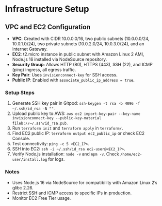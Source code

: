 # Infrastructure Setup

## VPC and EC2 Configuration
- **VPC**: Created with CIDR 10.0.0.0/16, two public subnets (10.0.0.0/24, 10.0.1.0/24), two private subnets (10.0.2.0/24, 10.0.3.0/24), and an Internet Gateway.
- **EC2**: t2.micro instance in public subnet with Amazon Linux 2 AMI, Node.js 16 installed via NodeSource repository.
- **Security Group**: Allows HTTP (80), HTTPS (443), SSH (22), and ICMP (ping) ingress, all egress traffic.
- **Key Pair**: Uses `invisionconnect-key` for SSH access.
- **Public IP**: Enabled with `associate_public_ip_address = true`.

### Setup Steps
1. Generate SSH key pair in Gitpod: `ssh-keygen -t rsa -b 4096 -f ~/.ssh/id_rsa -N ""`.
2. Upload public key to AWS: `aws ec2 import-key-pair --key-name invisionconnect-key --public-key-material fileb://~/.ssh/id_rsa.pub`.
3. Run `terraform init` and `terraform apply` in `terraform/`.
4. Find EC2 public IP: `terraform output ec2_public_ip` or check EC2 Console.
5. Test connectivity: `ping -c 5 <EC2_IP>`.
6. SSH into EC2: `ssh -i ~/.ssh/id_rsa ec2-user@<EC2_IP>`.
7. Verify Node.js installation: `node -v` and `npm -v`. Check `/home/ec2-user/install.log` for logs.

### Notes
- Uses Node.js 16 via NodeSource for compatibility with Amazon Linux 2’s glibc 2.26.
- Restrict SSH and ICMP access to specific IPs in production.
- Monitor EC2 Free Tier usage.